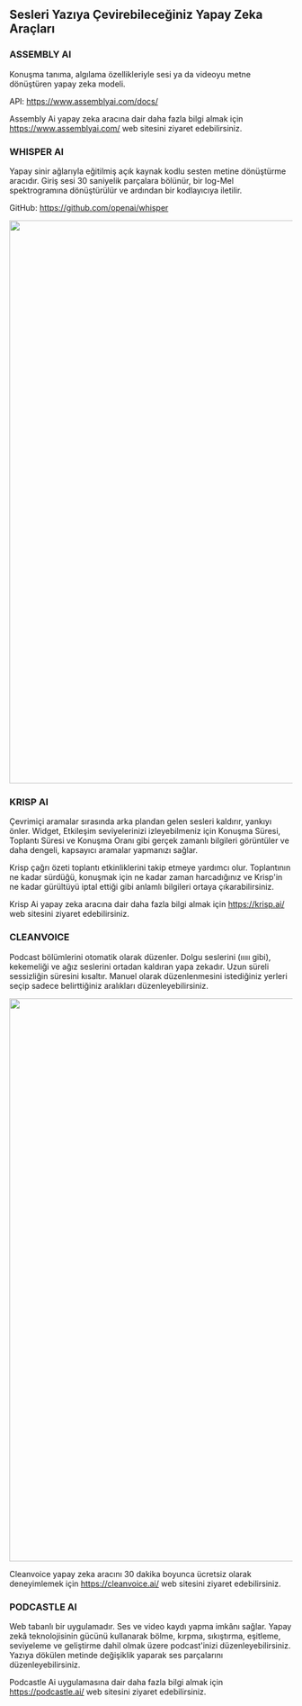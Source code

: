 ## Sesleri Yazıya Çevirebileceğiniz Yapay Zeka Araçları 
### ASSEMBLY AI
Konuşma tanıma, algılama özellikleriyle sesi ya da videoyu metne dönüştüren yapay zeka modeli. 

API: https://www.assemblyai.com/docs/

Assembly Ai yapay zeka aracına dair daha fazla bilgi almak için https://www.assemblyai.com/ web sitesini ziyaret edebilirsiniz. 

### WHISPER AI
Yapay sinir ağlarıyla eğitilmiş açık kaynak kodlu sesten metine dönüştürme aracıdır. Giriş sesi 30 saniyelik parçalara bölünür, bir log-Mel spektrogramına dönüştürülür ve ardından bir kodlayıcıya iletilir.

GitHub: https://github.com/openai/whisper

<img style="width:1000px" src="https://openaicom.imgix.net/d9c13138-366f-49d3-b8bd-cb3f5a973a5b/asr-summary-of-model-architecture-desktop.svg?fm=auto&auto=compress,format&fit=min&w=10&h=10&q=50" />


### KRISP AI
Çevrimiçi aramalar sırasında arka plandan gelen sesleri kaldırır, yankıyı önler. Widget, Etkileşim seviyelerinizi izleyebilmeniz için Konuşma Süresi, Toplantı Süresi ve Konuşma Oranı gibi gerçek zamanlı bilgileri görüntüler ve daha dengeli, kapsayıcı aramalar yapmanızı sağlar. 

Krisp çağrı özeti toplantı etkinliklerini takip etmeye yardımcı olur. Toplantının ne kadar sürdüğü, konuşmak için ne kadar zaman harcadığınız ve Krisp'in ne kadar gürültüyü iptal ettiği gibi anlamlı bilgileri ortaya çıkarabilirsiniz.

Krisp Ai yapay zeka aracına dair daha fazla bilgi almak için https://krisp.ai/ web sitesini ziyaret edebilirsiniz. 


### CLEANVOICE 
Podcast bölümlerini otomatik olarak düzenler. Dolgu seslerini (ııııı gibi), kekemeliği ve ağız seslerini ortadan kaldıran yapa zekadır. Uzun süreli sessizliğin süresini kısaltır. Manuel olarak düzenlenmesini istediğiniz yerleri seçip sadece belirttiğiniz aralıkları düzenleyebilirsiniz.

<img style="width:1000px" src="https://content.cleanvoice.ai/uploads/large_og_image_7a80bc73fa.png" />

Cleanvoice yapay zeka aracını 30 dakika boyunca ücretsiz olarak deneyimlemek için https://cleanvoice.ai/ web sitesini ziyaret edebilirsiniz. 

### PODCASTLE AI
Web tabanlı bir uygulamadır. Ses ve video kaydı yapma imkânı sağlar. Yapay zekâ teknolojisinin gücünü kullanarak bölme, kırpma, sıkıştırma, eşitleme, seviyeleme ve geliştirme dahil olmak üzere podcast'inizi düzenleyebilirsiniz. Yazıya dökülen metinde değişiklik yaparak ses parçalarını düzenleyebilirsiniz. 

Podcastle Ai uygulamasına dair daha fazla bilgi almak için https://podcastle.ai/ web sitesini ziyaret edebilirsiniz. 

